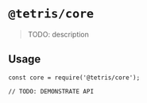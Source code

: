 # `@tetris/core`

> TODO: description

## Usage

```
const core = require('@tetris/core');

// TODO: DEMONSTRATE API
```
